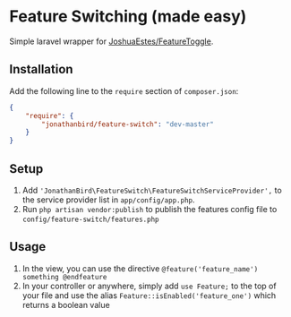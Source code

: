 Feature Switching (made easy)
======================

Simple laravel wrapper for [JoshuaEstes/FeatureToggle](https://github.com/JoshuaEstes/FeatureToggle).

## Installation

Add the following line to the `require` section of `composer.json`:

```json
{
    "require": {
        "jonathanbird/feature-switch": "dev-master"
    }
}
```

## Setup

1. Add `'JonathanBird\FeatureSwitch\FeatureSwitchServiceProvider',` to the service provider list in `app/config/app.php`.
2. Run `php artisan vendor:publish` to publish the features config file to `config/feature-switch/features.php`


## Usage

1. In the view, you can use the directive `@feature('feature_name') something @endfeature`
2. In your controller or anywhere, simply add `use Feature;` to the top of your file and use the alias `Feature::isEnabled('feature_one')` which returns a boolean value